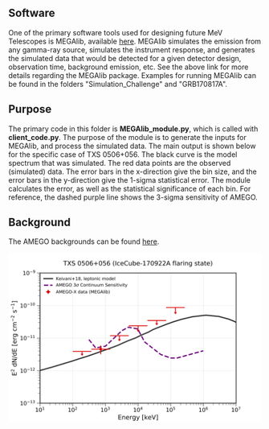 ## Software <br />
One of the primary software tools used for designing future MeV Telescopes is MEGAlib, available [here](http://megalibtoolkit.com/home.html). MEGAlib simulates the emission from any gamma-ray source, simulates the instrument response, and generates the simulated data that would be detected for a given detector design, observation time, background emission, etc. See the above link for more details regarding the MEGAlib package. Examples for running MEGAlib can be found in the folders "Simulation_Challenge" and "GRB170817A".  

## Purpose <br />
The primary code in this folder is **MEGAlib_module.py**, which is called with **client_code.py**. The purpose of the module is to generate the inputs for MEGAlib, and process the simulated data. The main output is shown below for the specific case of TXS 0506+056. The black curve is the model spectrum that was simulated. The red data points are the observed (simulated) data. The error bars in the x-direction give the bin size, and the error bars in the y-direction give the 1-sigma statistical error. The module calculates the error, as well as the statistical significance of each bin. For reference, the dashed purple line shows the 3-sigma sensitivity of AMEGO.  

## Background <br />
The AMEGO backgrounds can be found [here](https://github.com/ComPair/Simulation-Data-Files/tree/master/AMEGO_Probe).

![Alt text](SED_7bins.png)
